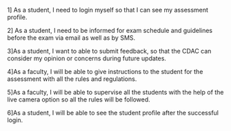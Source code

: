 1] As a student, I need to login myself so that I can see my assessment profile.

2] As a student, I need to be informed for exam schedule and guidelines before the exam via email as well as by SMS.

3]As a student, I want to able to submit feedback, so that the CDAC can consider my opinion or concerns during future updates.

4]As a faculty, I will be able to give instructions to the student for the assessment with all the rules and regulations.

5]As a faculty, I will be able to supervise all the students with the help of the live camera option so all the rules will be followed.

6]As a student, I will be able to see the student profile after the successful login.
